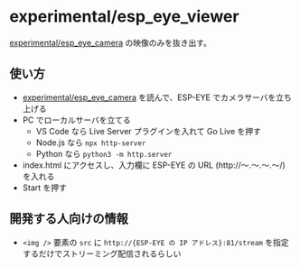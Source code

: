 # experimental/esp_eye_viewer

[experimental/esp_eye_camera](../esp_eye_camera//README.md) の映像のみを抜き出す。

## 使い方

- [experimental/esp_eye_camera](../esp_eye_camera//README.md) を読んで、ESP-EYE でカメラサーバを立ち上げる
- PC でローカルサーバを立てる
  - VS Code なら Live Server プラグインを入れて Go Live を押す
  - Node.js なら `npx http-server`
  - Python なら `python3 -m http.server`
- index.html にアクセスし、入力欄に ESP-EYE の URL (http://～.～.～.～/) を入れる
- Start を押す

## 開発する人向けの情報

- `<img />` 要素の `src` に `http://{ESP-EYE の IP アドレス}:81/stream` を指定するだけでストリーミング配信されるらしい
